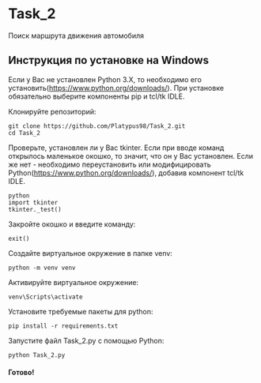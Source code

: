 # Task_2
Поиск маршрута движения автомобиля

## Инструкция по установке на Windows
Если у Вас не установлен Python 3.X, то необходимо его установить(https://www.python.org/downloads/). При установке обязательно выберите компоненты pip и tcl/tk IDLE.

Клонируйте репозиторий:

```
git clone https://github.com/Platypus98/Task_2.git
cd Task_2
```

Проверьте, установлен ли у Вас tkinter. Если при вводе команд открылось маленькое окошко, то значит, что он у Вас установлен. Если же нет - необходимо переустановить или модифицировать Python(https://www.python.org/downloads/), добавив компонент tcl/tk IDLE.

```
python
import tkinter
tkinter._test()
```

Закройте окошко и введите команду:

```
exit()
```

Создайте виртуальное окружение в папке venv:

```
python -m venv venv
```

Активируйте виртуальное окружение:

```
venv\Scripts\activate
```

Установите требуемые пакеты для python:

```
pip install -r requirements.txt
```

Запустите файл Task_2.py с помощью Python:

```
python Task_2.py
```

#### Готово!
